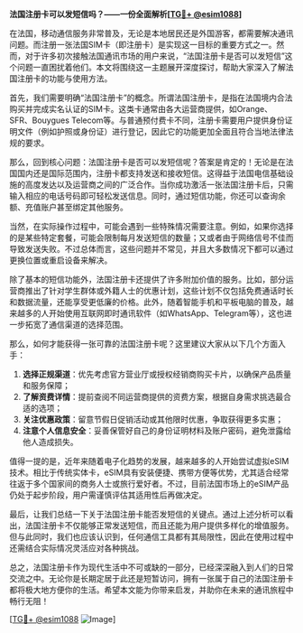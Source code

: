 **法国注册卡可以发短信吗？——一份全面解析[[TG💪+ @esim1088](https://t.me/s/esim1088)]**

在法国，移动通信服务非常普及，无论是本地居民还是外国游客，都需要解决通讯问题。而注册一张法国SIM卡（即注册卡）是实现这一目标的重要方式之一。然而，对于许多初次接触法国通讯市场的用户来说，“法国注册卡是否可以发短信”这个问题一直困扰着他们。本文将围绕这一主题展开深度探讨，帮助大家深入了解法国注册卡的功能与使用方法。

首先，我们需要明确“法国注册卡”的概念。所谓法国注册卡，是指在法国境内合法购买并完成实名认证的SIM卡。这类卡通常由各大运营商提供，如Orange、SFR、Bouygues Telecom等。与普通预付费卡不同，注册卡需要用户提供身份证明文件（例如护照或身份证）进行登记，因此它的功能更加全面且符合当地法律法规的要求。

那么，回到核心问题：法国注册卡是否可以发短信呢？答案是肯定的！无论是在法国国内还是国际范围内，注册卡都支持发送和接收短信。这得益于法国电信基础设施的高度发达以及运营商之间的广泛合作。当你成功激活一张法国注册卡后，只需输入相应的电话号码即可轻松发送信息。同时，通过短信功能，你还可以查询余额、充值账户甚至绑定其他服务。

当然，在实际操作过程中，可能会遇到一些特殊情况需要注意。例如，如果你选择的是某些特定套餐，可能会限制每月发送短信的数量；又或者由于网络信号不佳而导致发送失败。不过总体而言，这些问题并不常见，并且大多数情况下都可以通过更换位置或重启设备来解决。

除了基本的短信功能外，法国注册卡还提供了许多附加价值的服务。比如，部分运营商推出了针对学生群体或外籍人士的优惠计划，这些计划不仅包括免费通话时长和数据流量，还能享受更低廉的价格。此外，随着智能手机和平板电脑的普及，越来越多的人开始使用互联网即时通讯软件（如WhatsApp、Telegram等），这也进一步拓宽了通信渠道的选择范围。

那么，如何才能获得一张可靠的法国注册卡呢？这里建议大家从以下几个方面入手：

1. **选择正规渠道**：优先考虑官方营业厅或授权经销商购买卡片，以确保产品质量和服务保障；
2. **了解资费详情**：提前查阅不同运营商提供的资费方案，根据自身需求挑选最合适的选项；
3. **关注优惠政策**：留意节假日促销活动或其他限时优惠，争取获得更多实惠；
4. **注意个人信息安全**：妥善保管好自己的身份证明材料及账户密码，避免泄露给他人造成损失。

值得一提的是，近年来随着电子化趋势的发展，越来越多的人开始尝试虚拟eSIM技术。相比于传统实体卡，eSIM具有安装便捷、携带方便等优势，尤其适合经常往返于多个国家间的商务人士或旅行爱好者。不过，目前法国市场上的eSIM产品仍处于起步阶段，用户需谨慎评估其适用性后再做决定。

最后，让我们总结一下关于法国注册卡能否发短信的关键点。通过上述分析可以看出，法国注册卡不仅能够正常发送短信，而且还能为用户提供多样化的增值服务。但与此同时，我们也应该认识到，任何通信工具都有其局限性，因此在使用过程中还需结合实际情况灵活应对各种挑战。

总之，法国注册卡作为现代生活中不可或缺的一部分，已经深深融入到人们的日常交流之中。无论你是长期定居于此还是短暂访问，拥有一张属于自己的法国注册卡都将极大地方便你的生活。希望本文能为你带来启发，并助你在未来的通讯旅程中畅行无阻！

[[TG💪+ @esim1088](https://t.me/s/esim1088) ![Image](https://i.postimg.cc/4NQfJmqS/Snipaste-2025-05-13-00-14-12.png)]